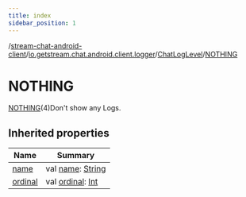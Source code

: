 ```yaml
---
title: index
sidebar_position: 1
---
```

/[stream-chat-android-client](../../../index.md)/[io.getstream.chat.android.client.logger](../../index.md)/[ChatLogLevel](../index.md)/[NOTHING](index.md)  
  
  
  
# NOTHING  
[NOTHING](index.md)(4)Don't show any Logs.  
  
## Inherited properties  
  
|  Name |  Summary | 
|---|---|
| <a name="io.getstream.chat.android.client.logger/ChatLogLevel.NOTHING/name/#/PointingToDeclaration/"></a>[name](name.md)| <a name="io.getstream.chat.android.client.logger/ChatLogLevel.NOTHING/name/#/PointingToDeclaration/"></a>val [name](name.md): [String](https://kotlinlang.org/api/latest/jvm/stdlib/kotlin/-string/index.html)|
| <a name="io.getstream.chat.android.client.logger/ChatLogLevel.NOTHING/ordinal/#/PointingToDeclaration/"></a>[ordinal](ordinal.md)| <a name="io.getstream.chat.android.client.logger/ChatLogLevel.NOTHING/ordinal/#/PointingToDeclaration/"></a>val [ordinal](ordinal.md): [Int](https://kotlinlang.org/api/latest/jvm/stdlib/kotlin/-int/index.html)|

